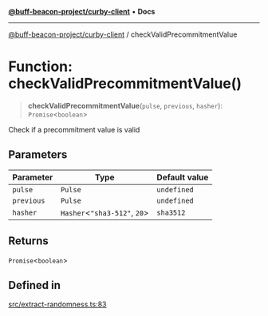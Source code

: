 [**@buff-beacon-project/curby-client**](../index.md) • **Docs**

***

[@buff-beacon-project/curby-client](../index.md) / checkValidPrecommitmentValue

# Function: checkValidPrecommitmentValue()

> **checkValidPrecommitmentValue**(`pulse`, `previous`, `hasher`): `Promise`\<`boolean`\>

Check if a precommitment value is valid

## Parameters

| Parameter | Type | Default value |
| ------ | ------ | ------ |
| `pulse` | `Pulse` | `undefined` |
| `previous` | `Pulse` | `undefined` |
| `hasher` | `Hasher`\<`"sha3-512"`, `20`\> | `sha3512` |

## Returns

`Promise`\<`boolean`\>

## Defined in

[src/extract-randomness.ts:83](https://github.com/buff-beacon-project/curby-js-client/blob/95397f5e9fcc8ad57ef410c54473862e0b83bc59/src/extract-randomness.ts#L83)
